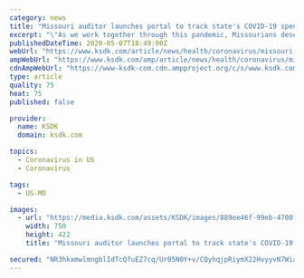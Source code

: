 ```yaml
---
category: news
title: "Missouri auditor launches portal to track state's COVID-19 spending"
excerpt: "\"As we work together through this pandemic, Missourians deserve clear answers to ensure accountability and transparency\""
publishedDateTime: 2020-05-07T18:49:00Z
webUrl: "https://www.ksdk.com/article/news/health/coronavirus/missouri-portal-track-coronavirus-spending/63-b83b5396-0899-4256-9ec3-01cac4b3cf05"
ampWebUrl: "https://www.ksdk.com/amp/article/news/health/coronavirus/missouri-portal-track-coronavirus-spending/63-b83b5396-0899-4256-9ec3-01cac4b3cf05"
cdnAmpWebUrl: "https://www-ksdk-com.cdn.ampproject.org/c/s/www.ksdk.com/amp/article/news/health/coronavirus/missouri-portal-track-coronavirus-spending/63-b83b5396-0899-4256-9ec3-01cac4b3cf05"
type: article
quality: 75
heat: 75
published: false

provider:
  name: KSDK
  domain: ksdk.com

topics:
  - Coronavirus in US
  - Coronavirus

tags:
  - US-MO

images:
  - url: "https://media.ksdk.com/assets/KSDK/images/889ee46f-99eb-4700-bfad-f923f7e966e4/889ee46f-99eb-4700-bfad-f923f7e966e4_750x422.jpg"
    width: 750
    height: 422
    title: "Missouri auditor launches portal to track state's COVID-19 spending"

secured: "NR3hkxmwlmngblIdTcQfuEZ7cq/Ur05N0Y+v/CQyhqjpRiymX22HvyyvN7WialOa6jQLdezWZ7HjNh8AbgeKF8iLZti5FfJ4RIxm5XY3M5uJRCSCb+jmVbzPNu7DKdRccz6ZGmT1W6J1W4bW8s7xhci0rIqP0PDS659ZTGbCtBSPEC8Lk0/U0UJ7oLO8a979NIJx+xRjU796M7nnUH0atWafKEycJWxcTCu2YYefJPQrn7aQ+QKH0Huoq/VIIJSK9mAZtTOEoYMEbgGjjhj1+LqxP8c8Xw3hLofgxG0HbhybqN1jQkW9iEtz14Lbtk/UFnOEl95+48BGX90etMtUPLNOnwcw7fEZ0sACWg3WtwFM5uhIgH/tmSYuX+wdjIViz053yjBBIqdzCl+TsNKNZ05kg3ZIQqB9ynfWxrf38MRP9IPdzsI9Dw2MQ9JD6PVkEXKUPXE9qFgVjm9gIClBco4J0/j5w8Bbe3jaCj8cAXU=;DcKneUv2DrA5P6zG7BftHQ=="
---
```


